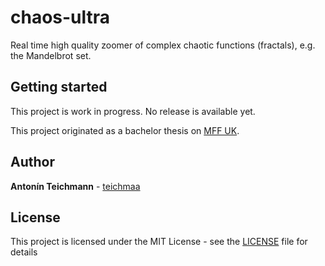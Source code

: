 # chaos-ultra
Real time high quality zoomer of complex chaotic functions (fractals), e.g. the Mandelbrot set.

## Getting started
This project is work in progress. No release is available yet.

This project originated as a bachelor thesis on [MFF UK](https://mff.cuni.cz/).

## Author

**Antonín Teichmann** - [teichmaa](https://github.com/teichmaa)

## License

This project is licensed under the MIT License - see the [LICENSE](LICENSE) file for details
